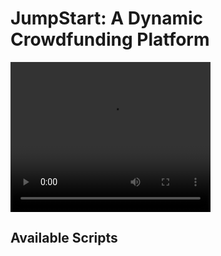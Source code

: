 # JumpStart: A Dynamic Crowdfunding Platform

<video width="320" height="240" autoplay loop  src='./private/1-Landing_Page.mp4'>
</video>


## Available Scripts
